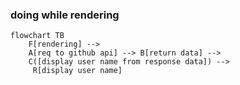 ### doing while rendering
```mermaid
flowchart TB
    F[rendering] -->
    A[req to github api] --> B[return data] -->
    C([display user name from response data]) -->
     R[display user name]

```
